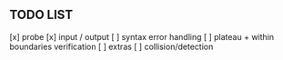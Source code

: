 ## TODO LIST

[x] probe
[x] input / output
[ ] syntax error handling
[ ] plateau + within boundaries verification
[ ] extras
  [ ] collision/detection
